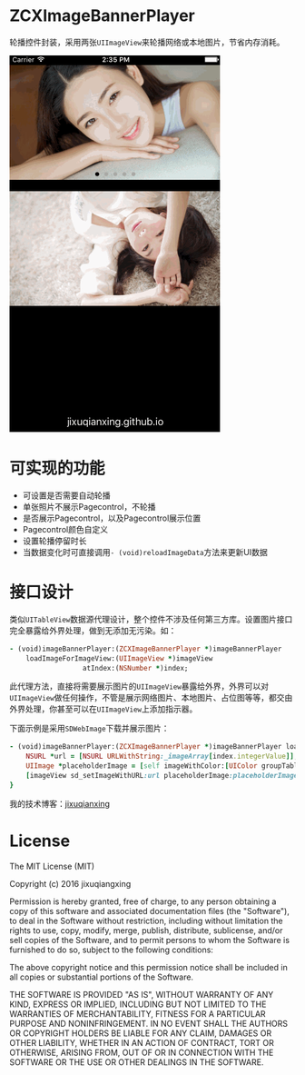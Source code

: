 # ZCXImageBannerPlayer

轮播控件封装，采用两张`UIImageView`来轮播网络或本地图片，节省内存消耗。

![image](https://github.com/jixuqianxing/ZCXImageBannerPlayer/blob/master/Screenshot/demo.gif?raw=true)

# 可实现的功能
* 可设置是否需要自动轮播
* 单张照片不展示Pagecontrol，不轮播
* 是否展示Pagecontrol，以及Pagecontrol展示位置
* Pagecontrol颜色自定义
* 设置轮播停留时长
* 当数据变化时可直接调用`- (void)reloadImageData`方法来更新UI数据


# 接口设计

类似`UITableView`数据源代理设计，整个控件不涉及任何第三方库。设置图片接口完全暴露给外界处理，做到无添加无污染。如：

```ruby
- (void)imageBannerPlayer:(ZCXImageBannerPlayer *)imageBannerPlayer
    loadImageForImageView:(UIImageView *)imageView
                  atIndex:(NSNumber *)index;
```

此代理方法，直接将需要展示图片的`UIImageView`暴露给外界，外界可以对`UIImageView`做任何操作，不管是展示网络图片、本地图片、占位图等等，都交由外界处理，你甚至可以在`UIImageView`上添加指示器。

下面示例是采用`SDWebImage`下载并展示图片：

```ruby
- (void)imageBannerPlayer:(ZCXImageBannerPlayer *)imageBannerPlayer loadImageForImageView:(UIImageView *)imageView atIndex:(NSNumber *)index {
    NSURL *url = [NSURL URLWithString:_imageArray[index.integerValue]];
    UIImage *placeholderImage = [self imageWithColor:[UIColor groupTableViewBackgroundColor] size:_imageBannerPlayer.bounds.size];
    [imageView sd_setImageWithURL:url placeholderImage:placeholderImage];
}
```


我的技术博客：[jixuqianxing](http://jixuqianxing.github.io/)

# License

The MIT License (MIT)

Copyright (c) 2016 jixuqiangxing

Permission is hereby granted, free of charge, to any person obtaining a copy of this software and associated documentation files (the "Software"), to deal in the Software without restriction, including without limitation the rights to use, copy, modify, merge, publish, distribute, sublicense, and/or sell copies of the Software, and to permit persons to whom the Software is furnished to do so, subject to the following conditions:

The above copyright notice and this permission notice shall be included in all copies or substantial portions of the Software.

THE SOFTWARE IS PROVIDED "AS IS", WITHOUT WARRANTY OF ANY KIND, EXPRESS OR IMPLIED, INCLUDING BUT NOT LIMITED TO THE WARRANTIES OF MERCHANTABILITY, FITNESS FOR A PARTICULAR PURPOSE AND NONINFRINGEMENT. IN NO EVENT SHALL THE AUTHORS OR COPYRIGHT HOLDERS BE LIABLE FOR ANY CLAIM, DAMAGES OR OTHER LIABILITY, WHETHER IN AN ACTION OF CONTRACT, TORT OR OTHERWISE, ARISING FROM, OUT OF OR IN CONNECTION WITH THE SOFTWARE OR THE USE OR OTHER DEALINGS IN THE SOFTWARE.